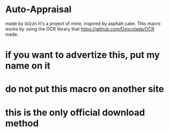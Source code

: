 # Auto-Appraisal
made by lolzzn
It's a project of mine, inspired by asphalt cake. This macro works by using the OCR library that https://github.com/Descolada/OCR made.
# if you want to advertize this, put my name on it
# do not put this macro on another site
# this is the only official download method
